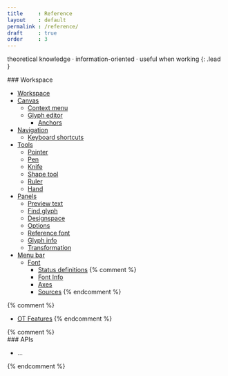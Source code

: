 ```yaml
---
title     : Reference
layout    : default
permalink : /reference/
draft     : true
order     : 3
---
```


theoretical knowledge · information-oriented · useful when working
{: .lead }

<div class='row'>
<div class='col' markdown='1'>
### Workspace

- [Workspace](workspace)
- [Canvas](canvas)
  - [Context menu](canvas/context-menu)
  - [Glyph editor](canvas/glyph-editor)
    - [Anchors](canvas/glyph-editor/anchors)
- [Navigation](navigation)
  - [Keyboard shortcuts](navigation/keyboard-shortcuts)
- [Tools](tools)
  - [Pointer](tools/pointer)
  - [Pen](tools/pen)
  - [Knife](tools/knife)
  - [Shape tool](tools/shapes)
  - [Ruler](tools/ruler)
  - [Hand](tools/hand)
- [Panels](panels)
  - [Preview text](panels/preview-text)
  - [Find glyph](panels/find-glyph)
  - [Designspace](panels/designspace)
  - [Options](panels/options)
  - [Reference font](panels/reference-font)
  - [Glyph info](panels/glyph-info)
  - [Transformation](panels/transformations)
- [Menu bar](menu)
  - [Font](menu/font)
    - [Status definitions](menu/font/status-colors)
{% comment %}
    - [Font Info](menu/font/font-info)
    - [Axes](menu/font/axes)
    - [Sources](menu/font/sources)
  {% endcomment %}

{% comment %}
- [OT Features](#)
{% endcomment %}

</div>
{% comment %}
<div class='col' markdown='1'>
### APIs

- ...
</div>
{% endcomment %}
</div>